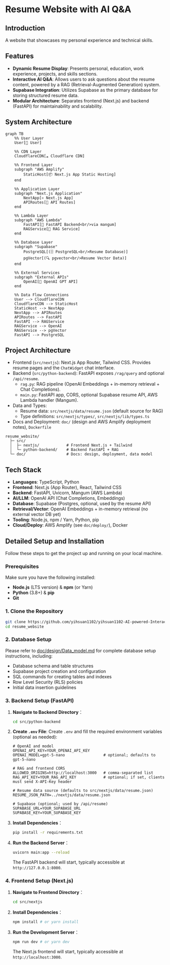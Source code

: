 # Resume Website with AI Q&A

## Introduction

A website that showcases my personal experience and technical skills.

## Features

*   **Dynamic Resume Display**: Presents personal, education, work experience, projects, and skills sections.
*   **Interactive AI Q&A**: Allows users to ask questions about the resume content, powered by a RAG (Retrieval-Augmented Generation) system.
*   **Supabase Integration**: Utilizes Supabase as the primary database for storing structured resume data.
*   **Modular Architecture**: Separates frontend (Next.js) and backend (FastAPI) for maintainability and scalability.

## System Architecture

```mermaid
graph TB
    %% User Layer
    User[👤 User]
    
    %% CDN Layer
    CloudflareCDN[☁️ Cloudflare CDN]
    
    %% Frontend Layer
    subgraph "AWS Amplify"
        StaticHost[📦 Next.js App Static Hosting]
    end
    
    %% Application Layer
    subgraph "Next.js Application"
        NextApp[⚛️ Next.js App]
        APIRoutes[🔌 API Routes]
    end
    
    %% Lambda Layer
    subgraph "AWS Lambda"
        FastAPI[🐍 FastAPI Backend<br/>via mangum]
        RAGService[🤖 RAG Service]
    end
    
    %% Database Layer
    subgraph "Supabase"
        PostgreSQL[(🗄️ PostgreSQL<br/>Resume Database)]
        pgVector[(🔍 pgvector<br/>Resume Vector Data)]
    end
    
    %% External Services
    subgraph "External APIs"
        OpenAI[🧠 OpenAI GPT API]
    end
    
    %% Data Flow Connections
    User --> CloudflareCDN
    CloudflareCDN --> StaticHost
    StaticHost --> NextApp
    NextApp --> APIRoutes
    APIRoutes --> FastAPI
    FastAPI --> RAGService
    RAGService --> OpenAI
    RAGService --> pgVector
    FastAPI --> PostgreSQL
```

## Project Architecture

-   Frontend (`src/nextjs`): Next.js App Router, Tailwind CSS. Provides resume pages and the `ChatWidget` chat interface.
-   Backend (`src/python-backend`): FastAPI exposes `/rag/query` and optional `/api/resume`.
    -   `rag.py`: RAG pipeline (OpenAI Embeddings + in-memory retrieval + Chat Completions).
    -   `main.py`: FastAPI app, CORS, optional Supabase resume API, AWS Lambda handler (Mangum).
-   Data and Types:
    -   Resume data: `src/nextjs/data/resume.json` (default source for RAG)
    -   Type definitions: `src/nextjs/types/`, `src/nextjs/lib/types.ts`
-   Docs and Deployment: `doc/` (design and AWS Amplify deployment notes), `Dockerfile`

```text
resume_website/
  ├─ src/
  │  ├─ nextjs/            # Frontend Next.js + Tailwind
  │  └─ python-backend/    # Backend FastAPI + RAG
  └─ doc/                  # Docs: design, deployment, data model
```

## Tech Stack

-   **Languages**: TypeScript, Python
-   **Frontend**: Next.js (App Router), React, Tailwind CSS
-   **Backend**: FastAPI, Uvicorn, Mangum (AWS Lambda)
-   **AI/LLM**: OpenAI API (Chat Completions, Embeddings)
-   **Database**: Supabase (Postgres, optional, used by the resume API)
-   **Retrieval/Vector**: OpenAI Embeddings + in-memory retrieval (no external vector DB yet)
-   **Tooling**: Node.js, npm / Yarn, Python, pip
-   **Cloud/Deploy**: AWS Amplify (see `doc/deploy/`), Docker

## Detailed Setup and Installation

Follow these steps to get the project up and running on your local machine.

### Prerequisites

Make sure you have the following installed:

*   **Node.js** (LTS version) & **npm** (or Yarn)
*   **Python** (3.8+) & **pip**
*   **Git**

### 1. Clone the Repository

```bash
git clone https://github.com/yihsuan1102/yihsuan1102-AI-powered-Interactive-Resume-Website.git
cd resume_website
```

### 2. Database Setup

Please refer to [doc/design/Data_model.md](doc/design/Data_model.md) for complete database setup instructions, including:
- Database schema and table structures
- Supabase project creation and configuration  
- SQL commands for creating tables and indexes
- Row Level Security (RLS) policies
- Initial data insertion guidelines


### 3. Backend Setup (FastAPI)

1.  **Navigate to Backend Directory**：
    ```bash
    cd src/python-backend
    ```
2.  **Create `.env` File**: Create `.env` and fill the required environment variables (optional as needed):
    ```env
    # OpenAI and model
    OPENAI_API_KEY=YOUR_OPENAI_API_KEY
    OPENAI_MODEL=gpt-5-nano                 # optional; defaults to gpt-5-nano

    # RAG and frontend CORS
    ALLOWED_ORIGINS=http://localhost:3000   # comma-separated list
    RAG_API_KEY=YOUR_RAG_API_KEY            # optional; if set, clients must send X-API-Key header

    # Resume data source (defaults to src/nextjs/data/resume.json)
    RESUME_JSON_PATH=../nextjs/data/resume.json

    # Supabase (optional; used by /api/resume)
    SUPABASE_URL=YOUR_SUPABASE_URL
    SUPABASE_KEY=YOUR_SUPABASE_KEY
    ```
3.  **Install Dependencies**：
    ```bash
    pip install -r requirements.txt
    ```
4.  **Run the Backend Server**：
    ```bash
    uvicorn main:app --reload
    ```
    The FastAPI backend will start, typically accessible at `http://127.0.0.1:8000`.

### 4. Frontend Setup (Next.js)

1.  **Navigate to Frontend Directory**：
    ```bash
    cd src/nextjs
    ```
2.  **Install Dependencies**：
    ```bash
    npm install # or yarn install
    ```
3.  **Run the Development Server**：
    ```bash
    npm run dev # or yarn dev
    ```
    The Next.js frontend will start, typically accessible at `http://localhost:3000`.
